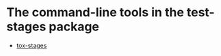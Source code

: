 <!--
SPDX-FileCopyrightText: Peter Pentchev <roam@ringlet.net>
SPDX-License-Identifier: BSD-2-Clause
-->

# The command-line tools in the test-stages package

- [tox-stages](tox-stages.md)
